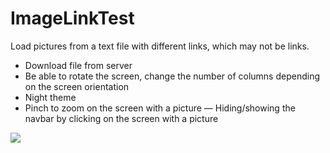 # ImageLinkTest

Load pictures from a text file with different links, which may not be links.
 
- Download file from server
- Be able to rotate the screen, change the number of columns depending on the screen orientation
- Night theme
- Pinch to zoom on the screen with a picture
— Hiding/showing the navbar by clicking on the screen with a picture

![](https://github.com/defolty/ImageLinkTest/blob/main/ImageLinkTest/GitPreview/ImageLinkTest.gif)
